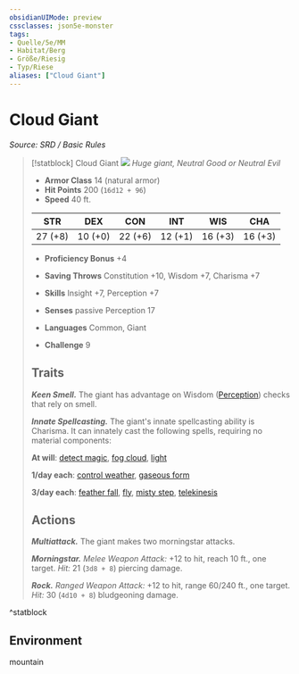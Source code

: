 ```yaml
---
obsidianUIMode: preview
cssclasses: json5e-monster
tags:
- Quelle/5e/MM
- Habitat/Berg
- Größe/Riesig
- Typ/Riese
aliases: ["Cloud Giant"]
---
```

# Cloud Giant
*Source: SRD / Basic Rules*  

> [!statblock] Cloud Giant
> ![](compendium/bestiary/giant/token/cloud-giant.png#token)
> *Huge giant, Neutral Good or Neutral Evil*
> 
> - **Armor Class** 14  (natural armor)
> - **Hit Points** 200 (`16d12 + 96`)
> - **Speed** 40 ft.
> 
> |STR|DEX|CON|INT|WIS|CHA|
> |:---:|:---:|:---:|:---:|:---:|:---:|
> |27 (+8)|10 (+0)|22 (+6)|12 (+1)|16 (+3)|16 (+3)|
> 
> - **Proficiency Bonus** +4
> - **Saving Throws** Constitution +10, Wisdom +7, Charisma +7
> - **Skills** Insight +7, Perception +7
> - **Senses** passive Perception 17
> 
> - **Languages** Common, Giant
> - **Challenge** 9
> 
> ## Traits
> 
> ***Keen Smell.*** The giant has advantage on Wisdom ([Perception](rules/skills.md#Perception)) checks that rely on smell.
> 
> ***Innate Spellcasting.*** The giant's innate spellcasting ability is Charisma. It can innately cast the following spells, requiring no material components:
> 
> **At will**: [detect magic](compendium/spells/detect-magic.md), [fog cloud](compendium/spells/fog-cloud.md), [light](compendium/spells/light.md)
> 
> **1/day each**: [control weather](compendium/spells/control-weather.md), [gaseous form](compendium/spells/gaseous-form.md)
> 
> **3/day each**: [feather fall](compendium/spells/feather-fall.md), [fly](compendium/spells/fly.md), [misty step](compendium/spells/misty-step.md), [telekinesis](compendium/spells/telekinesis.md)
> 
> ## Actions
> 
> ***Multiattack.*** The giant makes two morningstar attacks.
> 
> ***Morningstar.*** *Melee Weapon Attack:* +12 to hit, reach 10 ft., one target. *Hit:* 21 (`3d8 + 8`) piercing damage.
> 
> ***Rock.*** *Ranged Weapon Attack:* +12 to hit, range 60/240 ft., one target. *Hit:* 30 (`4d10 + 8`) bludgeoning damage.
^statblock

## Environment

mountain
